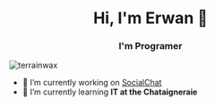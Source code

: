 <h1 align="center">Hi, I'm Erwan 👋</h1>  
<h3 align="center">I'm Programer</h3> 

<p align="left"> <img src="https://komarev.com/ghpvc/?username=xloxtv" alt="terrainwax" /> </p>  

- 🔭 I’m currently working on [SocialChat]()  
- 🌱 I’m currently learning **IT at the Chataigneraie**  

